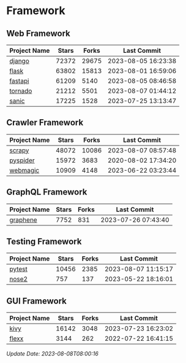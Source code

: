 # Framework

## Web Framework
| Project Name | Stars | Forks | Last Commit |
| ------------ | ----- | ----- | ----------- |
| [django](https://github.com/django/django) | 72372 | 29675 | 2023-08-05 16:23:38 |
| [flask](https://github.com/pallets/flask) | 63802 | 15813 | 2023-08-01 16:59:06 |
| [fastapi](https://github.com/tiangolo/fastapi) | 61209 | 5140 | 2023-08-05 08:46:58 |
| [tornado](https://github.com/tornadoweb/tornado) | 21212 | 5501 | 2023-08-07 01:44:12 |
| [sanic](https://github.com/sanic-org/sanic) | 17225 | 1528 | 2023-07-25 13:13:47 |

## Crawler Framework
| Project Name | Stars | Forks | Last Commit |
| ------------ | ----- | ----- | ----------- |
| [scrapy](https://github.com/scrapy/scrapy) | 48072 | 10086 | 2023-08-07 08:57:48 |
| [pyspider](https://github.com/binux/pyspider) | 15972 | 3683 | 2020-08-02 17:34:20 |
| [webmagic](https://github.com/code4craft/webmagic) | 10909 | 4148 | 2023-06-22 03:23:44 |

## GraphQL Framework
| Project Name | Stars | Forks | Last Commit |
| ------------ | ----- | ----- | ----------- |
| [graphene](https://github.com/graphql-python/graphene) | 7752 | 831 | 2023-07-26 07:43:40 |

## Testing Framework
| Project Name | Stars | Forks | Last Commit |
| ------------ | ----- | ----- | ----------- |
| [pytest](https://github.com/pytest-dev/pytest) | 10456 | 2385 | 2023-08-07 11:15:17 |
| [nose2](https://github.com/nose-devs/nose2) | 757 | 137 | 2023-05-22 18:16:01 |

## GUI Framework
| Project Name | Stars | Forks | Last Commit |
| ------------ | ----- | ----- | ----------- |
| [kivy](https://github.com/kivy/kivy) | 16142 | 3048 | 2023-07-23 16:23:02 |
| [flexx](https://github.com/flexxui/flexx) | 3144 | 262 | 2022-07-22 16:41:15 |

*Update Date: 2023-08-08T08:00:16*